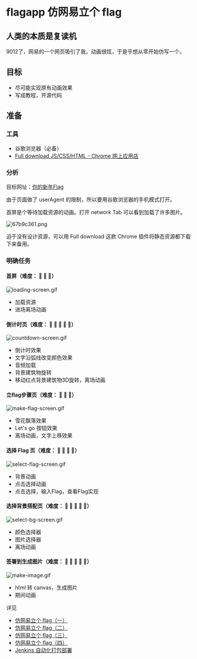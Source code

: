 # flagapp 仿网易立个 flag

## 人类的本质是复读机

9012了，网易的一个网页吸引了我，动画很炫，于是乎想从零开始仿写一个。

## 目标

- 尽可能实现原有动画效果
- 写成教程，开源代码

## 准备

### 工具

- 谷歌浏览器（必备）
- [Full download JS/CSS/HTML - Chrome 网上应用店](https://chrome.google.com/webstore/detail/full-download-jscsshtml/jlgfpehamfinbdbdofmhakpcgjilbkol/related)

### 分析

目标网址：[你的新年Flag](http://h5.daxue.163.com/163/html/news/happynewyear2019/index.html)

由于页面做了 userAgent 的限制，所以要用谷歌浏览器的手机模式打开。

首屏是个等待加载资源的动画。打开 network Tab 可以看到加载了许多图片。

![67b9c361.png](http://ojbk.dddog.com.cn/67b9c361.png)

迫于没有设计资源，可以用 Full download 这款 Chrome 插件将静态资源都下载下来备用。

### 明确任务

#### 首屏（难度： 🌟 🌟 🌟）

![loading-screen.gif](http://ojbk.dddog.com.cn/loading-screen.gif)

- 加载资源
- 进场离场动画

#### 倒计时页（难度： 🌟 🌟 🌟 🌟 🌟）

![countdown-screen.gif](http://ojbk.dddog.com.cn/countdown-screen.gif)

- 倒计时效果
- 文字沿弧线改变颜色效果
- 音频加载
- 背景建筑物旋转
- 移动红点背景建筑物3D旋转，离场动画

#### 立flag步骤页（难度： 🌟 🌟 🌟）

![make-flag-screen.gif](http://ojbk.dddog.com.cn/make-flag-screen.gif)

- 雪花飘落效果
- Let's go 按钮效果
- 离场动画，文字上移效果

#### 选择 Flag 页（难度： 🌟 🌟 🌟 🌟）

![select-flag-screen.gif](http://ojbk.dddog.com.cn/select-flag-screen.gif)

- 背景动画
- 点击选择动画
- 点击选择，输入Flag，查看Flag实现

#### 选择背景搭配页（难度： 🌟 🌟 🌟 🌟 🌟）

 ![select-bg-screen.gif](http://ojbk.dddog.com.cn/select-bg-screen.gif)
 
- 颜色选择器
- 图片选择器
- 离场动画

#### 签署到生成图片（难度： 🌟 🌟 🌟 🌟 🌟）

![make-image.gif](http://ojbk.dddog.com.cn/make-image.gif)

- html 转 canvas，生成图片
- 期间动画

详见 
- [仿网易立个 flag（一）](http://note.dddog.com.cn/2019/01/27/%e4%bb%bf%e7%bd%91%e6%98%93%e7%ab%8b%e4%b8%aa-flag%ef%bc%88%e4%b8%80%ef%bc%89/)
- [仿网易立个 flag（二）](http://note.dddog.com.cn/2019/01/27/%e4%bb%bf%e7%bd%91%e6%98%93%e7%ab%8b%e4%b8%aa-flag%ef%bc%88%e4%ba%8c%ef%bc%89/)
- [仿网易立个 flag（三）](http://note.dddog.com.cn/2019/01/27/%e4%bb%bf%e7%bd%91%e6%98%93%e7%ab%8b%e4%b8%aa-flag%ef%bc%88%e4%b8%89%ef%bc%89/)
- [仿网易立个 flag（四）](http://note.dddog.com.cn/2019/01/27/%e4%bb%bf%e7%bd%91%e6%98%93%e7%ab%8b%e4%b8%aa-flag%ef%bc%88%e5%9b%9b%ef%bc%89/)
- [Jenkins 自动化打包部署](http://note.dddog.com.cn/2019/12/15/jenkins-%e8%87%aa%e5%8a%a8%e5%8c%96%e6%89%93%e5%8c%85%e9%83%a8%e7%bd%b2/)